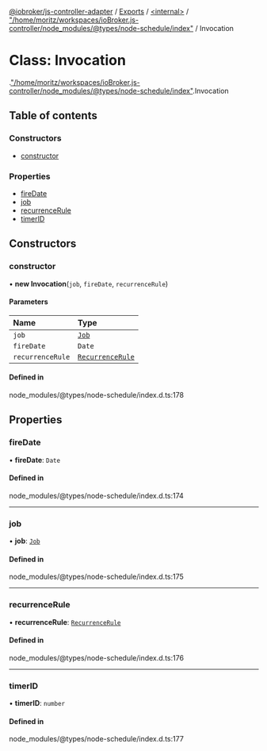 [@iobroker/js-controller-adapter](../README.md) / [Exports](../modules.md) / [<internal\>](../modules/internal_.md) / ["/home/moritz/workspaces/ioBroker.js-controller/node\_modules/@types/node-schedule/index"](../modules/internal_.__home_moritz_workspaces_ioBroker_js_controller_node_modules__types_node_schedule_index_.md) / Invocation

# Class: Invocation

[<internal>](../modules/internal_.md).["/home/moritz/workspaces/ioBroker.js-controller/node_modules/@types/node-schedule/index"](../modules/internal_.__home_moritz_workspaces_ioBroker_js_controller_node_modules__types_node_schedule_index_.md).Invocation

## Table of contents

### Constructors

- [constructor](internal_.__home_moritz_workspaces_ioBroker_js_controller_node_modules__types_node_schedule_index_.Invocation.md#constructor)

### Properties

- [fireDate](internal_.__home_moritz_workspaces_ioBroker_js_controller_node_modules__types_node_schedule_index_.Invocation.md#firedate)
- [job](internal_.__home_moritz_workspaces_ioBroker_js_controller_node_modules__types_node_schedule_index_.Invocation.md#job)
- [recurrenceRule](internal_.__home_moritz_workspaces_ioBroker_js_controller_node_modules__types_node_schedule_index_.Invocation.md#recurrencerule)
- [timerID](internal_.__home_moritz_workspaces_ioBroker_js_controller_node_modules__types_node_schedule_index_.Invocation.md#timerid)

## Constructors

### constructor

• **new Invocation**(`job`, `fireDate`, `recurrenceRule`)

#### Parameters

| Name | Type |
| :------ | :------ |
| `job` | [`Job`](internal_.__home_moritz_workspaces_ioBroker_js_controller_node_modules__types_node_schedule_index_.Job.md) |
| `fireDate` | `Date` |
| `recurrenceRule` | [`RecurrenceRule`](internal_.__home_moritz_workspaces_ioBroker_js_controller_node_modules__types_node_schedule_index_.RecurrenceRule.md) |

#### Defined in

node_modules/@types/node-schedule/index.d.ts:178

## Properties

### fireDate

• **fireDate**: `Date`

#### Defined in

node_modules/@types/node-schedule/index.d.ts:174

___

### job

• **job**: [`Job`](internal_.__home_moritz_workspaces_ioBroker_js_controller_node_modules__types_node_schedule_index_.Job.md)

#### Defined in

node_modules/@types/node-schedule/index.d.ts:175

___

### recurrenceRule

• **recurrenceRule**: [`RecurrenceRule`](internal_.__home_moritz_workspaces_ioBroker_js_controller_node_modules__types_node_schedule_index_.RecurrenceRule.md)

#### Defined in

node_modules/@types/node-schedule/index.d.ts:176

___

### timerID

• **timerID**: `number`

#### Defined in

node_modules/@types/node-schedule/index.d.ts:177
